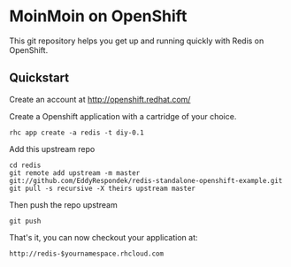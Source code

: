 MoinMoin on OpenShift
=====================

This git repository helps you get up and running quickly with Redis on OpenShift.


Quickstart
----------------------------

Create an account at http://openshift.redhat.com/

Create a Openshift application with a cartridge of your choice.

    rhc app create -a redis -t diy-0.1

Add this upstream repo

    cd redis
    git remote add upstream -m master git://github.com/EddyRespondek/redis-standalone-openshift-example.git
    git pull -s recursive -X theirs upstream master
    
Then push the repo upstream

    git push

That's it, you can now checkout your application at:

    http://redis-$yournamespace.rhcloud.com


